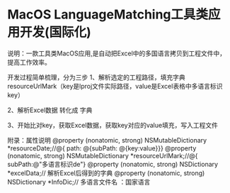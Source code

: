 # MacOS LanguageMatching工具类应用开发(国际化)

说明：一款工具类MacOS应用,是自动把Excel中的多国语言拷贝到工程文件中，提高工作效率。

开发过程简单梳理，分为三步
1、解析选定的工程路径，填充字典resourceUrlMark（key是lproj文件实际路径，value是Excel表格中多语言标识key）

2、解析Excel数据 转化成 字典

3、开始比对key，获取Excel数据，获取key对应的value填充，写入工程文件


附录：属性说明
@property (nonatomic, strong) NSMutableDictionary *resourceDate;//@{ path: @{subPath: @{key:value}}}
@property (nonatomic, strong) NSMutableDictionary *resourceUrlMark;//@{ subPath:@"多语言标识de"}
@property (nonatomic, strong) NSDictionary *excelData;// 解析Excel后得到的字典
@property (nonatomic, strong) NSDictionary *InfoDic;//  多语言文件名 ：国家语言
